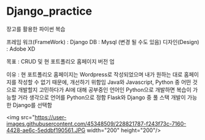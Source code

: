 # Django_practice

장고를 활용한 파이썬 복습

프레임 워크(FrameWork) : Django
DB : Mysql (변경 될 수도 있음)
디자인(Design) : Adobe XD

목표 : CRUD 및 현 포트폴리오 홈페이지 버전 업

이유 : 현 포트폴리오 홈페이지는 Wordpress로 작성되었으며 내가 원하는 대로 홈페이지를 작성할 수 없기 때문에, 개선하기 위함임 
       Java와 Javascript, Python 중 어떤 것으로 개발할지 고민하다가 AI에 대해 공부중인 언어인 Python으로 개발하면 복습이 가능할 거라 생각으로 언어를 Python으로 정함
       Flask와 Django 중 풀 스택 개발이 가능한 Django를 선택함
      
<img src="https://user-images.githubusercontent.com/45348509/228821787-f243f73c-7160-4428-ae6c-5eddbf190561.JPG  width="200" height="200"/>
